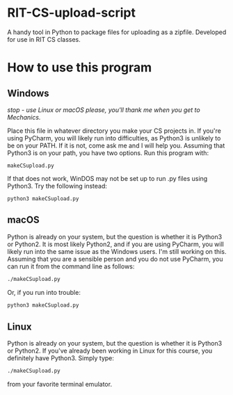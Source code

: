 # RIT-CS-upload-script
A handy tool in Python to package files for uploading as a zipfile.  Developed for use in RIT CS classes.


# How to use this program
## Windows ##
*stop - use Linux or macOS please, you'll thank me when you get to Mechanics.*

Place this file in whatever directory you make your CS projects in.  If you're using PyCharm, you will likely run into difficulties, as Python3 is unlikely to be on your PATH.  If it is not, come ask me and I will help you.
Assuming that Python3 is on your path, you have two options. Run this program with:
```batch
makeCSupload.py
```
If that does not work, WinDOS may not be set up to run .py files using Python3.  Try the following instead:
```batch
python3 makeCSupload.py
```

## macOS ##

Python is already on your system, but the question is whether it is Python3 or Python2.  It is most likely Python2, and if you are using PyCharm, you will likely run into the same issue as the Windows users.  I'm still working on this.
Assuming that you are a sensible person and you do not use PyCharm, you can run it from the command line as follows:

```bash
./makeCSupload.py
```
Or, if you run into trouble:

```bash
python3 makeCSupload.py
```

## Linux ##
Python is already on your system, but the question is whether it is Python3 or Python2.  If you've already been working in Linux for this course, you definitely have Python3. Simply type:
```bash
./makeCSupload.py
```
from your favorite terminal emulator.
